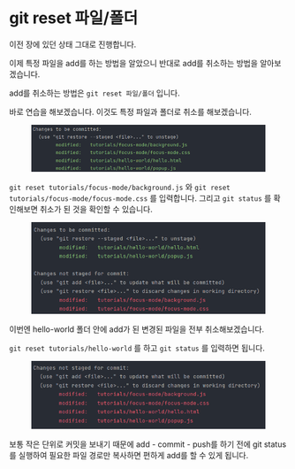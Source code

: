 # git reset 파일/폴더

이전 장에 있던 상태 그대로 진행합니다.

이제 특정 파일을 add를 하는 방법을 알았으니 반대로 add를 취소하는 방법을 알아보겠습니다.

add를 취소하는 방법은 `git reset 파일/폴더` 입니다.

바로 연습을 해보겠습니다. 이것도 특정 파일과 폴더로 취소를 해보겠습니다.

<figure><img src="../.gitbook/assets/image (2).png" alt=""><figcaption></figcaption></figure>

`git reset tutorials/focus-mode/background.js` 와 `git reset tutorials/focus-mode/focus-mode.css` 를 입력합니다. 그리고 `git status` 를 확인해보면 취소가 된 것을 확인할 수 있습니다.

<figure><img src="../.gitbook/assets/image (9).png" alt=""><figcaption></figcaption></figure>

이번엔 hello-world 폴더 안에 add가 된 변경된 파일을 전부 취소해보겠습니다.

`git reset tutorials/hello-world` 를 하고 `git status` 를 입력하면 됩니다.

<figure><img src="../.gitbook/assets/image.png" alt=""><figcaption></figcaption></figure>

보통 작은 단위로 커밋을 보내기 때문에 add - commit - push를 하기 전에 git status를 실행하여 필요한 파일 경로만 복사하면 편하게 add를 할 수 있게 됩니다.
